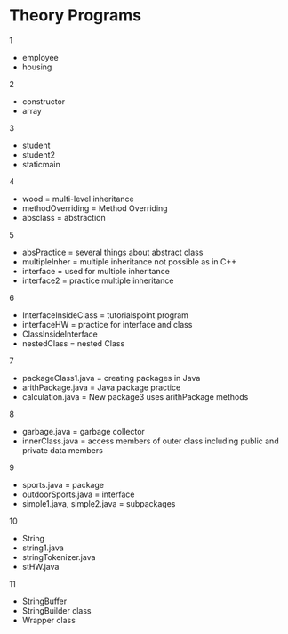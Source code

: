 # Theory Programs

1
* employee
* housing

2 
* constructor
* array

3
* student
* student2
* staticmain

4 
* wood = multi-level inheritance
* methodOverriding = Method Overriding
* absclass = abstraction

5
* absPractice = several things about abstract class
* multipleInher = multiple inheritance not possible as in C++
* interface = used for multiple inheritance
* interface2 = practice multiple inheritance

6
* InterfaceInsideClass = tutorialspoint program
* interfaceHW = practice for interface and class
* ClassInsideInterface
* nestedClass = nested Class

7
* packageClass1.java = creating packages in Java
* arithPackage.java = Java package practice
* calculation.java = New package3 uses arithPackage methods

8
* garbage.java = garbage collector
* innerClass.java = access members of outer class including public and private data members

9
* sports.java = package
* outdoorSports.java = interface
* simple1.java, simple2.java = subpackages

10
* String
* string1.java
* stringTokenizer.java
* stHW.java

11
* StringBuffer
* StringBuilder class
* Wrapper class